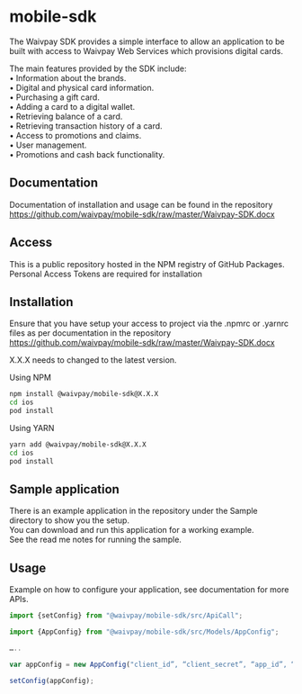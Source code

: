 # mobile-sdk

The Waivpay SDK provides a simple interface to allow an application to be built with access to Waivpay Web Services which provisions digital cards.

The main features provided by the SDK include:\
•	Information about the brands.\
•	Digital and physical card information.\
•	Purchasing a gift card.\
•	Adding a card to a digital wallet.\
•	Retrieving balance of a card.\
•	Retrieving transaction history of a card.\
•	Access to promotions and claims.\
•	User management.\
•	Promotions and cash back functionality.

## Documentation

Documentation of installation and usage can be found in the repository https://github.com/waivpay/mobile-sdk/raw/master/Waivpay-SDK.docx

## Access

This is a public repository hosted in the NPM registry of GitHub Packages. Personal Access Tokens are required for installation

## Installation

Ensure that you have setup your access to project via the .npmrc or .yarnrc files as per documentation in the repository https://github.com/waivpay/mobile-sdk/raw/master/Waivpay-SDK.docx

X.X.X needs to changed to the latest version.

Using NPM
```sh
npm install @waivpay/mobile-sdk@X.X.X
cd ios
pod install
```

Using YARN
```sh
yarn add @waivpay/mobile-sdk@X.X.X
cd ios
pod install
```

## Sample application

There is an example application in the repository under the Sample directory to show you the setup.\
You can download and run this application for a working example.\
See the read me notes for running the sample.

## Usage

Example on how to configure your application, see documentation for more APIs.

```js
import {setConfig} from "@waivpay/mobile-sdk/src/ApiCall";

import {AppConfig} from "@waivpay/mobile-sdk/src/Models/AppConfig";

…..

var appConfig = new AppConfig("client_id”, “client_secret”, “app_id”, “environment(staging|prod)");

setConfig(appConfig);
```

